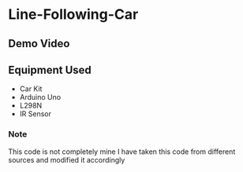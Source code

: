 # Line-Following-Car
## Demo Video

## Equipment Used
* Car Kit
* Arduino Uno
* L298N
* IR Sensor
### Note
This code is not completely mine I have taken this code from different sources and modified it accordingly

